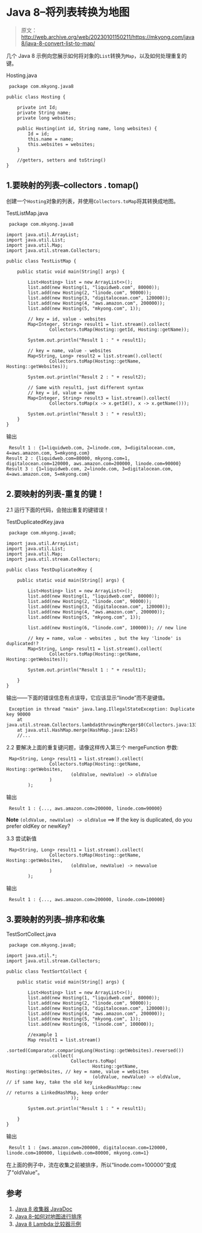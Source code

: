 # Java 8–将列表转换为地图

> 原文：<http://web.archive.org/web/20230101150211/https://mkyong.com/java8/java-8-convert-list-to-map/>

几个 Java 8 示例向您展示如何将对象的`List`转换为`Map`，以及如何处理重复的键。

Hosting.java

```
 package com.mkyong.java8

public class Hosting {

    private int Id;
    private String name;
    private long websites;

    public Hosting(int id, String name, long websites) {
        Id = id;
        this.name = name;
        this.websites = websites;
    }

    //getters, setters and toString()
} 
```

## 1.要映射的列表–collectors . tomap()

创建一个`Hosting`对象的列表，并使用`Collectors.toMap`将其转换成地图。

TestListMap.java

```
 package com.mkyong.java8

import java.util.ArrayList;
import java.util.List;
import java.util.Map;
import java.util.stream.Collectors;

public class TestListMap {

    public static void main(String[] args) {

        List<Hosting> list = new ArrayList<>();
        list.add(new Hosting(1, "liquidweb.com", 80000));
        list.add(new Hosting(2, "linode.com", 90000));
        list.add(new Hosting(3, "digitalocean.com", 120000));
        list.add(new Hosting(4, "aws.amazon.com", 200000));
        list.add(new Hosting(5, "mkyong.com", 1));

        // key = id, value - websites
        Map<Integer, String> result1 = list.stream().collect(
                Collectors.toMap(Hosting::getId, Hosting::getName));

        System.out.println("Result 1 : " + result1);

        // key = name, value - websites
        Map<String, Long> result2 = list.stream().collect(
                Collectors.toMap(Hosting::getName, Hosting::getWebsites));

        System.out.println("Result 2 : " + result2);

        // Same with result1, just different syntax
        // key = id, value = name
        Map<Integer, String> result3 = list.stream().collect(
                Collectors.toMap(x -> x.getId(), x -> x.getName()));

        System.out.println("Result 3 : " + result3);
    }
} 
```

输出

```
 Result 1 : {1=liquidweb.com, 2=linode.com, 3=digitalocean.com, 4=aws.amazon.com, 5=mkyong.com}
Result 2 : {liquidweb.com=80000, mkyong.com=1, digitalocean.com=120000, aws.amazon.com=200000, linode.com=90000}
Result 3 : {1=liquidweb.com, 2=linode.com, 3=digitalocean.com, 4=aws.amazon.com, 5=mkyong.com} 
```

## 2.要映射的列表-重复的键！

2.1 运行下面的代码，会抛出重复的键错误！

TestDuplicatedKey.java

```
 package com.mkyong.java8;

import java.util.ArrayList;
import java.util.List;
import java.util.Map;
import java.util.stream.Collectors;

public class TestDuplicatedKey {

    public static void main(String[] args) {

        List<Hosting> list = new ArrayList<>();
        list.add(new Hosting(1, "liquidweb.com", 80000));
        list.add(new Hosting(2, "linode.com", 90000));
        list.add(new Hosting(3, "digitalocean.com", 120000));
        list.add(new Hosting(4, "aws.amazon.com", 200000));
        list.add(new Hosting(5, "mkyong.com", 1));

        list.add(new Hosting(6, "linode.com", 100000)); // new line

        // key = name, value - websites , but the key 'linode' is duplicated!?
        Map<String, Long> result1 = list.stream().collect(
                Collectors.toMap(Hosting::getName, Hosting::getWebsites));

        System.out.println("Result 1 : " + result1);

    }
} 
```

输出——下面的错误信息有点误导，它应该显示“linode”而不是键值。

```
 Exception in thread "main" java.lang.IllegalStateException: Duplicate key 90000
	at java.util.stream.Collectors.lambda$throwingMerger$0(Collectors.java:133)
	at java.util.HashMap.merge(HashMap.java:1245)
	//... 
```

2.2 要解决上面的重复键问题，请像这样传入第三个 mergeFunction 参数:

```
 Map<String, Long> result1 = list.stream().collect(
                Collectors.toMap(Hosting::getName, Hosting::getWebsites,
                        (oldValue, newValue) -> oldValue
                )
        ); 
```

输出

```
 Result 1 : {..., aws.amazon.com=200000, linode.com=90000} 
```

**Note**
`(oldValue, newValue) -> oldValue` ==> If the key is duplicated, do you prefer oldKey or newKey?

3.3 尝试新值

```
 Map<String, Long> result1 = list.stream().collect(
                Collectors.toMap(Hosting::getName, Hosting::getWebsites,
                        (oldValue, newValue) -> newvalue
                )
        ); 
```

输出

```
 Result 1 : {..., aws.amazon.com=200000, linode.com=100000} 
```

## 3.要映射的列表–排序和收集

TestSortCollect.java

```
 package com.mkyong.java8;

import java.util.*;
import java.util.stream.Collectors;

public class TestSortCollect {

    public static void main(String[] args) {

        List<Hosting> list = new ArrayList<>();
        list.add(new Hosting(1, "liquidweb.com", 80000));
        list.add(new Hosting(2, "linode.com", 90000));
        list.add(new Hosting(3, "digitalocean.com", 120000));
        list.add(new Hosting(4, "aws.amazon.com", 200000));
        list.add(new Hosting(5, "mkyong.com", 1));
        list.add(new Hosting(6, "linode.com", 100000));

        //example 1
        Map result1 = list.stream()
                .sorted(Comparator.comparingLong(Hosting::getWebsites).reversed())
                .collect(
                        Collectors.toMap(
                                Hosting::getName, Hosting::getWebsites, // key = name, value = websites
                                (oldValue, newValue) -> oldValue,       // if same key, take the old key
                                LinkedHashMap::new                      // returns a LinkedHashMap, keep order
                        ));

        System.out.println("Result 1 : " + result1);

    }
} 
```

输出

```
 Result 1 : {aws.amazon.com=200000, digitalocean.com=120000, linode.com=100000, liquidweb.com=80000, mkyong.com=1} 
```

在上面的例子中，流在收集之前被排序，所以“linode.com=100000”变成了“oldValue”。

## 参考

1.  [Java 8 收集器 JavaDoc](http://web.archive.org/web/20220627140650/https://docs.oracle.com/javase/8/docs/api/java/util/stream/Collectors.html)
2.  [Java 8–如何对地图进行排序](http://web.archive.org/web/20220627140650/http://www.mkyong.com/java8/java-8-how-to-sort-a-map/)
3.  [Java 8 Lambda:比较器示例](http://web.archive.org/web/20220627140650/https://www.mkyong.com/java8/java-8-lambda-comparator-example/)

<input type="hidden" id="mkyong-current-postId" value="13959">